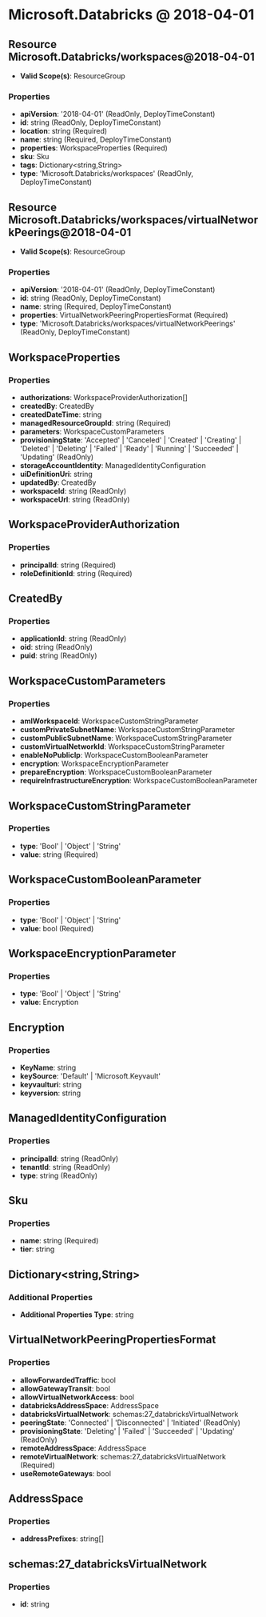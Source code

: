 # Microsoft.Databricks @ 2018-04-01

## Resource Microsoft.Databricks/workspaces@2018-04-01
* **Valid Scope(s)**: ResourceGroup
### Properties
* **apiVersion**: '2018-04-01' (ReadOnly, DeployTimeConstant)
* **id**: string (ReadOnly, DeployTimeConstant)
* **location**: string (Required)
* **name**: string (Required, DeployTimeConstant)
* **properties**: WorkspaceProperties (Required)
* **sku**: Sku
* **tags**: Dictionary<string,String>
* **type**: 'Microsoft.Databricks/workspaces' (ReadOnly, DeployTimeConstant)

## Resource Microsoft.Databricks/workspaces/virtualNetworkPeerings@2018-04-01
* **Valid Scope(s)**: ResourceGroup
### Properties
* **apiVersion**: '2018-04-01' (ReadOnly, DeployTimeConstant)
* **id**: string (ReadOnly, DeployTimeConstant)
* **name**: string (Required, DeployTimeConstant)
* **properties**: VirtualNetworkPeeringPropertiesFormat (Required)
* **type**: 'Microsoft.Databricks/workspaces/virtualNetworkPeerings' (ReadOnly, DeployTimeConstant)

## WorkspaceProperties
### Properties
* **authorizations**: WorkspaceProviderAuthorization[]
* **createdBy**: CreatedBy
* **createdDateTime**: string
* **managedResourceGroupId**: string (Required)
* **parameters**: WorkspaceCustomParameters
* **provisioningState**: 'Accepted' | 'Canceled' | 'Created' | 'Creating' | 'Deleted' | 'Deleting' | 'Failed' | 'Ready' | 'Running' | 'Succeeded' | 'Updating' (ReadOnly)
* **storageAccountIdentity**: ManagedIdentityConfiguration
* **uiDefinitionUri**: string
* **updatedBy**: CreatedBy
* **workspaceId**: string (ReadOnly)
* **workspaceUrl**: string (ReadOnly)

## WorkspaceProviderAuthorization
### Properties
* **principalId**: string (Required)
* **roleDefinitionId**: string (Required)

## CreatedBy
### Properties
* **applicationId**: string (ReadOnly)
* **oid**: string (ReadOnly)
* **puid**: string (ReadOnly)

## WorkspaceCustomParameters
### Properties
* **amlWorkspaceId**: WorkspaceCustomStringParameter
* **customPrivateSubnetName**: WorkspaceCustomStringParameter
* **customPublicSubnetName**: WorkspaceCustomStringParameter
* **customVirtualNetworkId**: WorkspaceCustomStringParameter
* **enableNoPublicIp**: WorkspaceCustomBooleanParameter
* **encryption**: WorkspaceEncryptionParameter
* **prepareEncryption**: WorkspaceCustomBooleanParameter
* **requireInfrastructureEncryption**: WorkspaceCustomBooleanParameter

## WorkspaceCustomStringParameter
### Properties
* **type**: 'Bool' | 'Object' | 'String'
* **value**: string (Required)

## WorkspaceCustomBooleanParameter
### Properties
* **type**: 'Bool' | 'Object' | 'String'
* **value**: bool (Required)

## WorkspaceEncryptionParameter
### Properties
* **type**: 'Bool' | 'Object' | 'String'
* **value**: Encryption

## Encryption
### Properties
* **KeyName**: string
* **keySource**: 'Default' | 'Microsoft.Keyvault'
* **keyvaulturi**: string
* **keyversion**: string

## ManagedIdentityConfiguration
### Properties
* **principalId**: string (ReadOnly)
* **tenantId**: string (ReadOnly)
* **type**: string (ReadOnly)

## Sku
### Properties
* **name**: string (Required)
* **tier**: string

## Dictionary<string,String>
### Additional Properties
* **Additional Properties Type**: string

## VirtualNetworkPeeringPropertiesFormat
### Properties
* **allowForwardedTraffic**: bool
* **allowGatewayTransit**: bool
* **allowVirtualNetworkAccess**: bool
* **databricksAddressSpace**: AddressSpace
* **databricksVirtualNetwork**: schemas:27_databricksVirtualNetwork
* **peeringState**: 'Connected' | 'Disconnected' | 'Initiated' (ReadOnly)
* **provisioningState**: 'Deleting' | 'Failed' | 'Succeeded' | 'Updating' (ReadOnly)
* **remoteAddressSpace**: AddressSpace
* **remoteVirtualNetwork**: schemas:27_databricksVirtualNetwork (Required)
* **useRemoteGateways**: bool

## AddressSpace
### Properties
* **addressPrefixes**: string[]

## schemas:27_databricksVirtualNetwork
### Properties
* **id**: string

